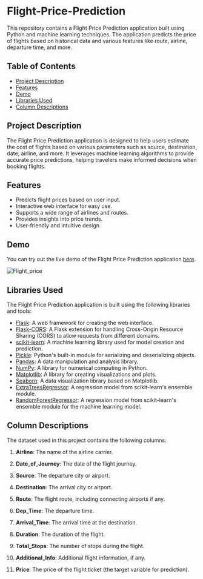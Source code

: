 # Flight-Price-Prediction

This repository contains a Flight Price Prediction application built using Python and machine learning techniques. The application predicts the price of flights based on historical data and various features like route, airline, departure time, and more.

## Table of Contents

- [Project Description](#project-description)
- [Features](#features)
- [Demo](#demo)
- [Libraries Used](#libraries-used)
- [Column Descriptions](#column-descriptions)

## Project Description

The Flight Price Prediction application is designed to help users estimate the cost of flights based on various parameters such as source, destination, date, airline, and more. It leverages machine learning algorithms to provide accurate price predictions, helping travelers make informed decisions when booking flights.

## Features

- Predicts flight prices based on user input.
- Interactive web interface for easy use.
- Supports a wide range of airlines and routes.
- Provides insights into price trends.
- User-friendly and intuitive design.

## Demo

You can try out the live demo of the Flight Price Prediction application [here](#).

![Flight_price](https://github.com/Ishika63/Flight-Price-Prediction/assets/80192358/e5e4ad77-b5cf-43e6-8d63-501d6812bda0)


## Libraries Used

The Flight Price Prediction application is built using the following libraries and tools:

- [Flask](https://flask.palletsprojects.com/): A web framework for creating the web interface.
- [Flask-CORS](https://flask-cors.readthedocs.io/): A Flask extension for handling Cross-Origin Resource Sharing (CORS) to allow requests from different domains.
- [scikit-learn](https://scikit-learn.org/): A machine learning library used for model creation and prediction.
- [Pickle](https://docs.python.org/3/library/pickle.html): Python's built-in module for serializing and deserializing objects.
- [Pandas](https://pandas.pydata.org/): A data manipulation and analysis library.
- [NumPy](https://numpy.org/): A library for numerical computing in Python.
- [Matplotlib](https://matplotlib.org/): A library for creating visualizations and plots.
- [Seaborn](https://seaborn.pydata.org/): A data visualization library based on Matplotlib.
- [ExtraTreesRegressor](https://scikit-learn.org/stable/modules/generated/sklearn.ensemble.ExtraTreesRegressor.html): A regression model from scikit-learn's ensemble module.
- [RandomForestRegressor](https://scikit-learn.org/stable/modules/generated/sklearn.ensemble.RandomForestRegressor.html): A regression model from scikit-learn's ensemble module for the machine learning model.



## Column Descriptions

The dataset used in this project contains the following columns:

1. **Airline**: The name of the airline carrier.

2. **Date_of_Journey**: The date of the flight journey.

3. **Source**: The departure city or airport.

4. **Destination**: The arrival city or airport.

5. **Route**: The flight route, including connecting airports if any.

6. **Dep_Time**: The departure time.

7. **Arrival_Time**: The arrival time at the destination.

8. **Duration**: The duration of the flight.

9. **Total_Stops**: The number of stops during the flight.

10. **Additional_Info**: Additional flight information, if any.

11. **Price**: The price of the flight ticket (the target variable for prediction).
